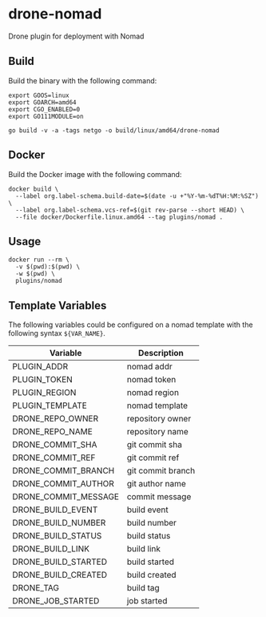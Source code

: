 # drone-nomad

Drone plugin for deployment with Nomad

## Build

Build the binary with the following command:

```console
export GOOS=linux
export GOARCH=amd64
export CGO_ENABLED=0
export GO111MODULE=on

go build -v -a -tags netgo -o build/linux/amd64/drone-nomad
```

## Docker

Build the Docker image with the following command:

```console
docker build \
  --label org.label-schema.build-date=$(date -u +"%Y-%m-%dT%H:%M:%SZ") \
  --label org.label-schema.vcs-ref=$(git rev-parse --short HEAD) \
  --file docker/Dockerfile.linux.amd64 --tag plugins/nomad .
```

## Usage

```console
docker run --rm \
  -v $(pwd):$(pwd) \
  -w $(pwd) \
  plugins/nomad
```

## Template Variables

The following variables could be configured on a nomad template with the following syntax `${VAR_NAME}`.

| Variable | Description |
|---|---|
| PLUGIN_ADDR | nomad addr |
| PLUGIN_TOKEN | nomad token |
| PLUGIN_REGION | nomad region |
| PLUGIN_TEMPLATE | nomad template |
| DRONE_REPO_OWNER | repository owner |
| DRONE_REPO_NAME | repository name |
| DRONE_COMMIT_SHA | git commit sha |
| DRONE_COMMIT_REF | git commit ref |
| DRONE_COMMIT_BRANCH | git commit branch |
| DRONE_COMMIT_AUTHOR | git author name |
| DRONE_COMMIT_MESSAGE | commit message |
| DRONE_BUILD_EVENT | build event |
| DRONE_BUILD_NUMBER | build number |
| DRONE_BUILD_STATUS | build status |
| DRONE_BUILD_LINK | build link |
| DRONE_BUILD_STARTED | build started |
| DRONE_BUILD_CREATED | build created |
| DRONE_TAG | build tag |
| DRONE_JOB_STARTED | job started |
